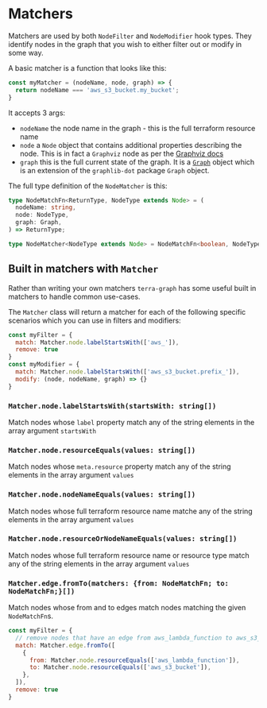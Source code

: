 # Matchers

Matchers are used by both `NodeFilter` and `NodeModifier` hook types. They identify nodes in the graph that you wish to either filter out or modify in some way.

A basic matcher is a function that looks like this:

```javascript
const myMatcher = (nodeName, node, graph) => {
  return nodeName === 'aws_s3_bucket.my_bucket';
}
```

It accepts 3 args:

- `nodeName` the node name in the graph - this is the full terraform resource name
- `node` a `Node` object that contains additional properties describing the node. This is in fact a `Graphviz` node as per the [Graphviz docs](https://graphviz.org/docs/nodes/)
- `graph` this is the full current state of the graph. It is a [`Graph`](../src/Graph/Graph.ts) object which is an extension of the `graphlib-dot` package `Graph` object.

The full type definition of the `NodeMatcher` is this:

```typescript
type NodeMatchFn<ReturnType, NodeType extends Node> = (
  nodeName: string,
  node: NodeType,
  graph: Graph,
) => ReturnType;

type NodeMatcher<NodeType extends Node> = NodeMatchFn<boolean, NodeType>;
```

## Built in matchers with `Matcher`

Rather than writing your own matchers `terra-graph` has some useful built in matchers to handle common use-cases.

The `Matcher` class will return a matcher for each of the following specific scenarios which you can use in filters and modifiers:

```javascript
const myFilter = {
  match: Matcher.node.labelStartsWith(['aws_']),
  remove: true
}
const myModifier = {
  match: Matcher.node.labelStartsWith(['aws_s3_bucket.prefix_']),
  modify: (node, nodeName, graph) => {}
}
```

### `Matcher.node.labelStartsWith(startsWith: string[])`

Match nodes whose `label` property match any of the string elements in the array argument `startsWith`

### `Matcher.node.resourceEquals(values: string[])`

Match nodes whose `meta.resource` property match any of the string elements in the array argument `values`

### `Matcher.node.nodeNameEquals(values: string[])`

Match nodes whose full terraform resource name matche any of the string elements in the array argument `values`

### `Matcher.node.resourceOrNodeNameEquals(values: string[])`

Match nodes whose full terraform resource name or resource type match any of the string elements in the array argument `values`

### `Matcher.edge.fromTo(matchers: {from: NodeMatchFn; to: NodeMatchFn;}[])`

Match nodes whose from and to edges match nodes matching the given `NodeMatchFn`s.

```javascript
const myFilter = {
  // remove nodes that have an edge from aws_lambda_function to aws_s3_bucket
  match: Matcher.edge.fromTo([
    {
      from: Matcher.node.resourceEquals(['aws_lambda_function']),
      to: Matcher.node.resourceEquals(['aws_s3_bucket']),
    },
  ]),
  remove: true
}
```
